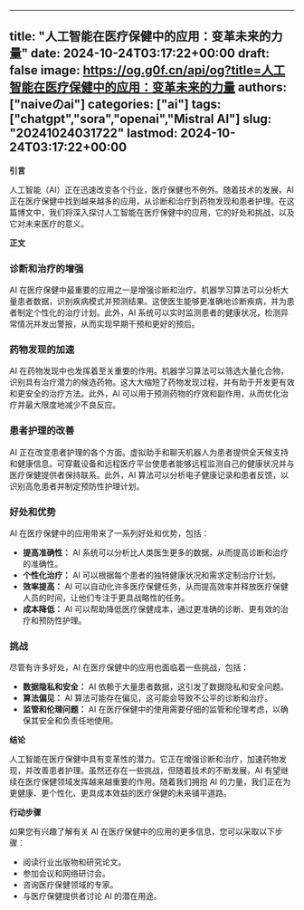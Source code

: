 
---
title: "人工智能在医疗保健中的应用：变革未来的力量"
date: 2024-10-24T03:17:22+00:00
draft: false
image: https://og.g0f.cn/api/og?title=人工智能在医疗保健中的应用：变革未来的力量
authors: ["naiveのai"]
categories: ["ai"]
tags: ["chatgpt","sora","openai","Mistral AI"]
slug: "20241024031722"
lastmod: 2024-10-24T03:17:22+00:00
---
**引言**

人工智能（AI）正在迅速改变各个行业，医疗保健也不例外。随着技术的发展，AI 正在医疗保健中找到越来越多的应用，从诊断和治疗到药物发现和患者护理。在这篇博文中，我们将深入探讨人工智能在医疗保健中的应用，它的好处和挑战，以及它对未来医疗的意义。

**正文**

### **诊断和治疗的增强**

AI 在医疗保健中最重要的应用之一是增强诊断和治疗。机器学习算法可以分析大量患者数据，识别疾病模式并预测结果。这使医生能够更准确地诊断疾病，并为患者制定个性化的治疗计划。此外，AI 系统可以实时监测患者的健康状况，检测异常情况并发出警报，从而实现早期干预和更好的预后。

### **药物发现的加速**

AI 在药物发现中也发挥着至关重要的作用。机器学习算法可以筛选大量化合物，识别具有治疗潜力的候选药物。这大大缩短了药物发现过程，并有助于开发更有效和更安全的治疗方法。此外，AI 可以用于预测药物的疗效和副作用，从而优化治疗并最大限度地减少不良反应。

### **患者护理的改善**

AI 正在改变患者护理的各个方面。虚拟助手和聊天机器人为患者提供全天候支持和健康信息。可穿戴设备和远程医疗平台使患者能够远程监测自己的健康状况并与医疗保健提供者保持联系。此外，AI 算法可以分析电子健康记录和患者反馈，以识别高危患者并制定预防性护理计划。

### **好处和优势**

AI 在医疗保健中的应用带来了一系列好处和优势，包括：

* **提高准确性：** AI 系统可以分析比人类医生更多的数据，从而提高诊断和治疗的准确性。
* **个性化治疗：** AI 可以根据每个患者的独特健康状况和需求定制治疗计划。
* **效率提高：** AI 可以自动化许多医疗保健任务，从而提高效率并释放医疗保健人员的时间，让他们专注于更具战略性的任务。
* **成本降低：** AI 可以帮助降低医疗保健成本，通过更准确的诊断、更有效的治疗和预防性护理。

### **挑战**

尽管有许多好处，AI 在医疗保健中的应用也面临着一些挑战，包括：

* **数据隐私和安全：** AI 依赖于大量患者数据，这引发了数据隐私和安全问题。
* **算法偏见：** AI 算法可能存在偏见，这可能会导致不公平的诊断和治疗。
* **监管和伦理问题：** AI 在医疗保健中的使用需要仔细的监管和伦理考虑，以确保其安全和负责任地使用。

**结论**

人工智能在医疗保健中具有变革性的潜力。它正在增强诊断和治疗，加速药物发现，并改善患者护理。虽然还存在一些挑战，但随着技术的不断发展，AI 有望继续在医疗保健领域发挥越来越重要的作用。随着我们拥抱 AI 的力量，我们正在为更健康、更个性化、更具成本效益的医疗保健的未来铺平道路。

**行动步骤**

如果您有兴趣了解有关 AI 在医疗保健中的应用的更多信息，您可以采取以下步骤：

* 阅读行业出版物和研究论文。
* 参加会议和网络研讨会。
* 咨询医疗保健领域的专家。
* 与医疗保健提供者讨论 AI 的潜在用途。